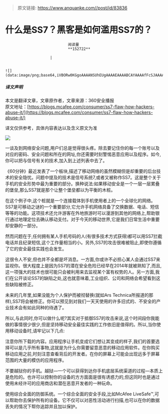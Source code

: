 > 原文链接: https://www.anquanke.com//post/id/83836 


# 什么是SS7？黑客是如何滥用SS7的？


                                阅读量   
                                **152722**
                            
                        |
                        
                                                                                                                                    ![](data:image/png;base64,iVBORw0KGgoAAAANSUhEUgAAAAEAAAABCAYAAAAfFcSJAAAAAXNSR0IArs4c6QAAAARnQU1BAACxjwv8YQUAAAAJcEhZcwAADsQAAA7EAZUrDhsAAAANSURBVBhXYzh8+PB/AAffA0nNPuCLAAAAAElFTkSuQmCC)
                                                                                            



##### 译文声明

本文是翻译文章，文章原作者，文章来源：360安全播报
                                <br>原文地址：[https://blogs.mcafee.com/consumer/ss7-flaw-how-hackers-abuse-it/](https://blogs.mcafee.com/consumer/ss7-flaw-how-hackers-abuse-it/)

译文仅供参考，具体内容表达以及含义原文为准

[![](https://p4.ssl.qhimg.com/t01818ccdbdbdcf3f81.gif)](https://p4.ssl.qhimg.com/t01818ccdbdbdcf3f81.gif)

一谈及到网络安全问题,用户们总是觉得很头疼。除去要记住你的每一个账号以及对应的密码、安全问题和所在的网址,你还需要时刻警惕恶意应用以及程序。如今,你可以把与信号有关的技术,加入到上述列表中去了。

《60分钟》最近发表了一个板块,描述了移动网络的虽然模糊但是却重要的后台技术的安全隐忧。问题中提及的技术是信号系统7,或者又被称作SS7。这是整个关于手机的安全形势中最为重要的部分。换种说法:如果移动安全是一个一层一层累叠的堡垒,那么SS7就是那个让整个堡垒都以为平衡的木桩。

在这个例子中,这个桩就是一个连接载体到手机使用者上的一个全球化的网络。SS7是可移动之谜的一个重要部分,它允许手机网络具备了交换数据、电话、短信等等的功能。这项技术还允许游客在外地旅游时可以漫游到其他的网络上,帮助银行通过地理定位去确认移动支付。对于今天的移动世界,它是我们日常生活中重要却安静的一部分。

然而问题在于,任何拥有某人手机号码的人(有很多技术方式获得)都可以用SS7拦截电话并且纪录短信,这个工作量相当的小。另外,SS7的攻击很难被阻止,即使你遵循了它的安全最佳实践也会发生。

这很令人不安,但也并不全都是坏消息。一方面,你或许不必担心某人会通过SS7来监视你。很大程度上是因为SS7的潜在安全危险已经早在2014年就被熟知了,而且,这一项强大的技术也很可能只会被利用来去监视某个富有权势的人。另一方面,我们在公开谈论SS7的缺陷之处,这也就意味着,工业组织、公司和网络会希望看到这些缺陷被修正。

未来的几年里,如果没能为个人保护而被彻替换(就如Ars Technica所报道的那样),SS7将会被修正。你可以预见到对我们一天天使用的许多旧式的、不安全的产业技术会有如此同种的待遇了。

所以,与此同时,你可以做什么呢?其实对于抵御SS7的攻击来说,这个时间段你我能做的事情很少很少,但是坚持移动安全最佳实践的工作依旧是值得的。所以,当你使用移动设备时,请牢记以下几点:

注意你所下载的内容。应用程序让手机变成它们想让其变成的样子,我们的首要选择可以是几乎所有事物,这就是为什么你需要留意恶意的移动应用软件。在你购买移动应用之前,时刻注意查看背后的开发者。在你的屏幕上可能会出现远多于屏幕范围的大量的模仿的应用程序。

不要越狱你的手机。越狱—一个可以获得到达你手机底层系统渠道的过程—本质上是危险的。也许可以控制你的设备的方方面面是很有诱惑力的,但这同时也是通过使用未经许可的应用商店和潜在恶意开发者的一种玩命。

使用综合全面的防御系统。一个综合全面的安全手段,比如McAfee LiveSafe™,可以帮助你去保护所有的设备。它不仅可以对恶性活动进行扫描,也可以在你的数据丢失的情况下帮你追踪并且加以保护。
